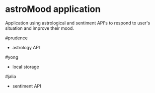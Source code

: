# astroMood application

Application using astrological and sentiment API's to respond to user's situation and improve their mood.

#prudence
- astrology API

#yong
- local storage

#jalia
- sentiment API
